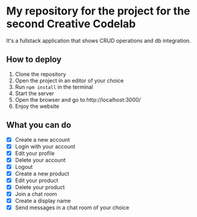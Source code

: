 # My repository for the project for the second Creative Codelab
It's a fullstack application that shows CRUD operations and db integration.

## How to deploy
1. Clone the repository
2. Open the project in an editor of your choice
3. Run `npm install` in the terminal 
4. Start the server 
5. Open the browser and go to http://localhost:3000/
6. Enjoy the website


## What you can do
- [x] Create a new account
- [x] Login with your account
- [x] Edit your profile
- [x] Delete your account
- [x] Logout
- [x] Create a new product
- [x] Edit your product
- [x] Delete your product
- [x] Join a chat room
- [x] Create a display name
- [x] Send messages in a chat room of your choice
